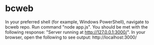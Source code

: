 # bcweb
In your preferred shell (for example, Windows PowerShell), navigate to bcweb repo.
Run command "node app.js".
You should be met with the following response: "Server running at http://127.0.0.1:3000/".
In your browser, open the following to see output: http://localhost:3000/